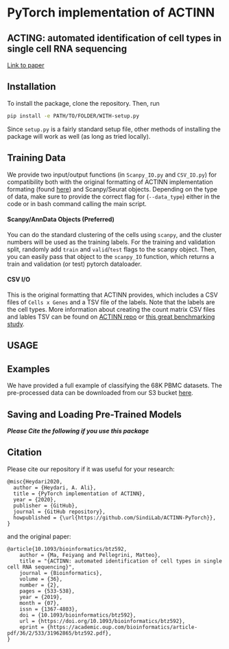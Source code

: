 # PyTorch implementation of ACTINN

## ACTING: automated identification of cell types in single cell RNA sequencing 
[Link to paper](https://academic.oup.com/bioinformatics/article-abstract/36/2/533/5540320?redirectedFrom=fulltext)

## Installation
To install the package, clone the repository. Then, run 

````bash
pip install -e PATH/TO/FOLDER/WITH-setup.py
````
Since `setup.py` is a fairly standard setup file, other methods of installing the package will work as well (as long as tried locally). 

## Training Data

We provide two input/output functions (in `Scanpy_IO.py` and `CSV_IO.py`) for compatibility both with the original formatting of ACTINN implementation formating (found [here](https://github.com/mafeiyang/ACTINN)) and Scanpy/Seurat objects. Depending on the type of data, make sure to provide the correct flag for (`--data_type`) either in the code or in bash command calling the main script.

#### Scanpy/AnnData Objects (Preferred)

You can do the standard clustering of the cells using `scanpy`, and the cluster numbers will be used as the training labels. For the training and validation split, randomly add `train` and `valid`/`test` flags to the scanpy object. Then, you can easily pass that object to the `scanpy_IO` function, which returns a train and validation (or test) pytorch dataloader. 

#### CSV I/O 

This is the original formatting that ACTINN provides, which includes a CSV files of `Cells x Genes` and a TSV file of the labels. Note that the labels are the cell types. More information about creating the count matrix CSV files and lables TSV can be found on [ACTINN repo](https://github.com/mafeiyang/ACTINN) or [this great benchmarking study](https://github.com/tabdelaal/scRNAseq_Benchmark).


## USAGE


## Examples
We have provided a full example of classifying the 68K PBMC datasets. The pre-processed data can be downloaded from our S3 bucket [here]().

## Saving and Loading Pre-Trained Models


***Please Cite the following if you use this package***

## Citation

Please cite our repository if it was useful for your research:

```
@misc{Heydari2020,
  author = {Heydari, A. Ali},
  title = {PyTorch implementation of ACTINN},
  year = {2020},
  publisher = {GitHub},
  journal = {GitHub repository},
  howpublished = {\url{https://github.com/SindiLab/ACTINN-PyTorch}},
}
```

and the original paper:

```
@article{10.1093/bioinformatics/btz592,
    author = {Ma, Feiyang and Pellegrini, Matteo},
    title = "{ACTINN: automated identification of cell types in single cell RNA sequencing}",
    journal = {Bioinformatics},
    volume = {36},
    number = {2},
    pages = {533-538},
    year = {2019},
    month = {07},
    issn = {1367-4803},
    doi = {10.1093/bioinformatics/btz592},
    url = {https://doi.org/10.1093/bioinformatics/btz592},
    eprint = {https://academic.oup.com/bioinformatics/article-pdf/36/2/533/31962865/btz592.pdf},
}
```


